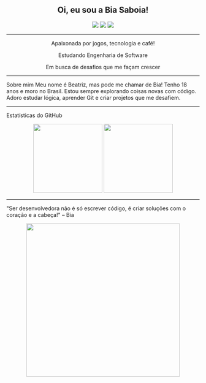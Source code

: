 <h2 align="center">Oi, eu sou a Bia Saboia!</h2>

<p align="center"> 
  <img src="https://img.shields.io/badge/-LinkedIn-0A66C2?style=for-the-badge&logo=linkedin&logoColor=white"/>
  <img src="https://img.shields.io/badge/-Gmail-D14836?style=for-the-badge&logo=gmail&logoColor=white"/>
  <img src="https://img.shields.io/badge/-Instagram-E4405F?style=for-the-badge&logo=instagram&logoColor=white"/>
</p>

---

<p align="center">Apaixonada por jogos, tecnologia e café!</p>
<p align="center">Estudando Engenharia de Software</p>
<p align="center">Em busca de desafios que me façam crescer</p>

---

Sobre mim
Meu nome é Beatriz, mas pode me chamar de Bia!
Tenho 18 anos e moro no Brasil.
Estou sempre explorando coisas novas com código.
Adoro estudar lógica, aprender Git e criar projetos que me desafiem.

---

Estatísticas do GitHub
<div align="center">
  <img height="180em" src="https://github-readme-stats.vercel.app/api?username=Bonnieask&show_icons=true&theme=dracula&include_all_commits=true&count_private=true"/>
  <img height="180em" src="https://github-readme-stats.vercel.app/api/top-langs/?username=Bonnieask&layout=compact&langs_count=7&theme=dracula"/> </div>

---

"Ser desenvolvedora não é só escrever código, é criar soluções com o coração e a cabeça!" – Bia

<p align="center">
  <img src="https://media1.tenor.com/m/cgxq1yVvj18AAAAC/steven-universe.gif" width="400"/> </p>
